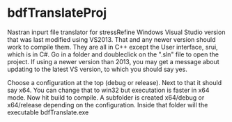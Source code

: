 # bdfTranslateProj
 Nastran inpurt file translator for stressRefine
Windows Visual Studio version
that was last modified using
VS2013. That and any newer version should work to compile them.
They are all in C++ except the User interface, srui, which is in C#.
Go in a folder and doubleclick on the ".sln" file to open the project.
If using a newer version than 2013, you may get a message about updating to the latest
VS version,
to which you should say yes.
 
Choose a configuration at the top (debug or release). Next to that it should say x64.
You can change that to win32 but executation is faster in x64 mode.
Now hit build to compile.
A subfolder is created x64/debug or x64/release depending on the configuration.
Inside that folder will the executable bdfTranslate.exe
